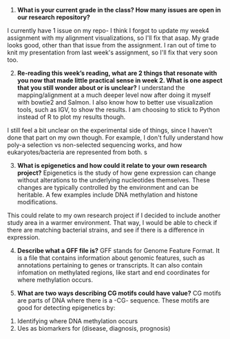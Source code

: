 1. **What is your current grade in the class? How many issues are open in our research repository?**

I currently have 1 issue on my repo- I think I forgot to update my week4 assignment with my alignment visualizations, so I'll fix that asap. My grade looks good, other than that issue from the assignment. I ran out of time to knit my presentation from last week's assignment, so I'll fix that very soon too. 

2. **Re-reading this week’s reading, what are 2 things that resonate with you now that made little practical sense in week 2. What is one aspect that you still wonder about or is unclear?**
I understand the mapping/alignment at a much deeper level now after doing it myself with bowtie2 and Salmon. I also know how to better use visualization tools, such as IGV, to show the results. I am choosing to stick to Python instead of R to plot my results though. 

I still feel a bit unclear on the experimental side of things, since I haven't done that part on my own though. For example, I don't fully understand how poly-a selection vs non-selected sequencing works, and how eukaryotes/bacteria are represented from both. s

3. **What is epigenetics and how could it relate to your own research project?**
Epigenetics is the study of how gene expression can change without alterations to the underlying nucleotides themselves. These changes are typically controlled by the environment and can be heritable. A few examples include DNA methylation and histone modifications. 

This could relate to my own research project if I decided to include another study area in a warmer environment. That way, I would be able to check if there are matching bacterial strains, and see if there is a difference in expression.

4. **Describe what a GFF file is?**
GFF stands for Genome Feature Format. It is a file that contains information about genomic features, such as annotations pertaining to genes or transcripts. It can also contain infomation on methylated regions, like start and end coordinates for where methylation occurs.

5. **What are two ways describing CG motifs could have value?**
CG motifs are parts of DNA where there is a -CG- sequence. These motifs are good for detecting epigenetics by: 

  1) Identifying where DNA methylation occurs
  2) Ues as biomarkers for (disease, diagnosis, prognosis)
